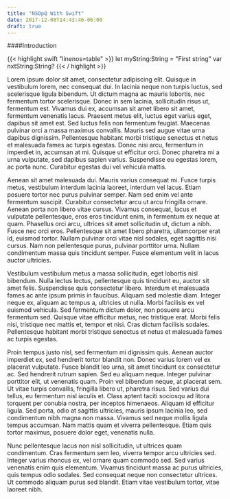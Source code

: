 ```yaml
---
title: "NSOpQ With Swift"
date: 2017-12-08T14:43:46-06:00
draft: true
---
```


####Introduction

{{< highlight swift "linenos=table" >}}
let myString:String = "First string"
var nxtString:String?
{{< / highlight >}}

Lorem ipsum dolor sit amet, consectetur adipiscing elit. Quisque in vestibulum lorem, nec consequat dui. In lacinia neque non turpis luctus, sed scelerisque ligula bibendum. Ut dictum magna ac mauris lobortis, nec fermentum tortor scelerisque. Donec in sem lacinia, sollicitudin risus ut, fermentum est. Vivamus dui ex, accumsan sit amet libero sit amet, fermentum venenatis lacus. Praesent metus elit, luctus eget varius eget, dapibus sit amet est. Sed luctus felis non fermentum feugiat. Maecenas pulvinar orci a massa maximus convallis. Mauris sed augue vitae urna dapibus dignissim. Pellentesque habitant morbi tristique senectus et netus et malesuada fames ac turpis egestas. Donec nisi arcu, fermentum in imperdiet in, accumsan at mi. Quisque ut efficitur orci. Donec pharetra mi a urna vulputate, sed dapibus sapien varius. Suspendisse eu egestas lorem, ac porta nunc. Curabitur egestas dui vel vehicula mattis.

Aenean sit amet malesuada dui. Mauris varius consequat mi. Fusce turpis metus, vestibulum interdum lacinia laoreet, interdum vel lacus. Etiam posuere tortor nec purus pulvinar semper. Nam sed enim vel ante fermentum suscipit. Curabitur consectetur arcu ut arcu fringilla ornare. Aenean porta non libero vitae cursus. Vivamus consequat, lacus et vulputate pellentesque, eros eros tincidunt enim, in fermentum ex neque at quam. Phasellus orci arcu, ultrices sit amet sollicitudin ut, dictum a nibh. Fusce nec orci eros. Pellentesque sit amet libero pharetra, ullamcorper erat id, euismod tortor. Nullam pulvinar orci vitae nisl sodales, eget sagittis nisi cursus. Nam non pellentesque purus, pulvinar porttitor urna. Nullam condimentum massa quis tincidunt semper. Fusce elementum velit in lacus auctor ultricies.

Vestibulum vestibulum metus a massa sollicitudin, eget lobortis nisl bibendum. Nulla lectus lectus, pellentesque quis tincidunt eu, auctor sit amet felis. Suspendisse quis consectetur libero. Interdum et malesuada fames ac ante ipsum primis in faucibus. Aliquam sed molestie diam. Integer neque ex, aliquam ac tempus a, ultricies ut nulla. Morbi facilisis ex vel euismod vehicula. Sed fermentum dictum dolor, non posuere arcu fermentum sed. Quisque vitae efficitur metus, nec tristique erat. Morbi felis nisi, tristique nec mattis et, tempor et nisi. Cras dictum facilisis sodales. Pellentesque habitant morbi tristique senectus et netus et malesuada fames ac turpis egestas.

Proin tempus justo nisl, sed fermentum mi dignissim quis. Aenean auctor imperdiet ex, sed hendrerit tortor blandit non. Donec varius lorem vel ex placerat vulputate. Fusce blandit leo urna, sit amet tincidunt ex consectetur ac. Sed hendrerit rutrum sapien. Sed eu aliquam neque. Integer pulvinar porttitor elit, ut venenatis quam. Proin vel bibendum neque, at placerat sem. Ut vitae turpis convallis, fringilla libero ut, pharetra risus. Sed varius dui tellus, eu fermentum nisl iaculis et. Class aptent taciti sociosqu ad litora torquent per conubia nostra, per inceptos himenaeos. Aliquam id efficitur ligula. Sed porta, odio at sagittis ultricies, mauris ipsum lacinia leo, sed condimentum nibh magna non massa. Vivamus sed neque mollis ligula tempus accumsan. Nam mattis quam et viverra pellentesque. Etiam quis tortor maximus, posuere dolor eget, venenatis nulla.

Nunc pellentesque lacus non nisl sollicitudin, ut ultrices quam condimentum. Cras fermentum sem leo, viverra tempor arcu ultricies sed. Integer varius rhoncus ex, vel ornare quam commodo sed. Sed varius venenatis enim quis elementum. Vivamus tincidunt massa ac purus ultricies, quis tempus odio sodales. Sed consequat neque non consectetur ultrices. Ut commodo aliquam purus sed blandit. Etiam vitae vestibulum tortor, vitae laoreet nibh.


